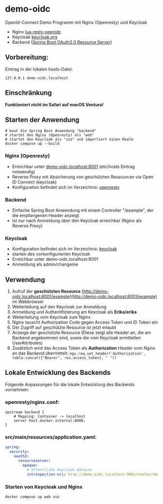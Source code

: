 # demo-oidc
OpenId-Connect Demo Programm mit Nginx (Openresty) und Keycloak

* Nginx [lua-resty-openidc](https://github.com/zmartzone/lua-resty-openidc)
* Keycloak [keycloak.org](https://www.keycloak.org/)
* Backend ([Spring Boot OAuth2.0 Resource Server](https://docs.spring.io/spring-security/reference/servlet/oauth2/resource-server/index.html))

## Vorbereitung:
Eintrag in der lokalen hosts-Datei:
```
127.0.0.1 demo-oidc.localhost
```

## Einschränkung

**Funktioniert nicht im Safari auf macOS Ventura!**

## Starten der Anwendung

```shell
# baut die Spring Boot Anwendung "backend"
# startet den Nginx (Openresty) als "web"
# startet den Keycloak als "sso" und importiert einen Realm
docker compose up --build
```

### Nginx (Openresty)
* Erreichbar unter [demo-oidc.localhost:8001](demo-oidc.localhost:8001) (etc/hosts Eintrag notwendig)
* Reverse Proxy mit Absicherung von geschützten Ressourcen via Open ID Connect (keycloak)
* Konfiguration befindet sich im Verzeichnis: [openresty](openresty)

### Backend
* Einfache Spring Boot Anwendung mit einem Controller "/example", der die empfangenen Header anzeigt
* Ist nur nach Anmeldung über den Keycloak erreichbar (Nginx als Reverse Proxy)


### Keycloak
* Konfiguration befindet sich im Verzeichnis: [keycloak](keycloak)
* starten des vorkonfigurierten Keycloak
* Erreichbar unter demo-oidc.localhost:9001
* Anmeldung als admin/changeme


## Verwendung

1. Aufruf der **geschützten Resource** [http://demo-oidc.localhost:8001/example](http://demo-oidc.localhost:8001/example) im Webbrowser
2. Weiterleitung auf den Keycloak zur Anmeldung
3. Anmeldung und Authentifizierung am Keycloak als **Erika/erika**
4. Weiterleitung vom Keycloak zum Nginx
5. Nginx tauscht Authorization Code gegen Access Token und ID Token ein
6. Der Zugriff auf geschützte Resource ist jetzt erlaubt
7. Anzeige der geschützte Resource (Diese zeigt alle Header an, die am Backend angekommen sind, sowie die vom Keycloak ermittelten UserAttributes)
8. Zusätzlich wird das Access Token als **Authorization** Header vom Nginx an das Backend übermittelt: `ngx.req.set_header('Authorization', table.concat({"Bearer", res.access_token}, " "))`

## Lokale Entwicklung des Backends

Folgende Anpassungen für die lokale Entwicklung des Backends vornehmen:

### openresty/nginx.conf:
```nginx configuration
upstream backend {
    # Mapping: Container -> localhost  
    server host.docker.internal:8080;
}
```

### src/main/resources/application.yaml:
```yaml
spring:
  security:
    oauth2:
      resourceserver:
        opaque:
          # öffentliche Keycloak Adresse
          introspection-uri: http://demo-oidc.localhost:9001/realms/demo-oidc/protocol/openid-connect/token/introspect
```

### Starten von Keycloak und Nginx

```shell
docker compose up web sso
```

